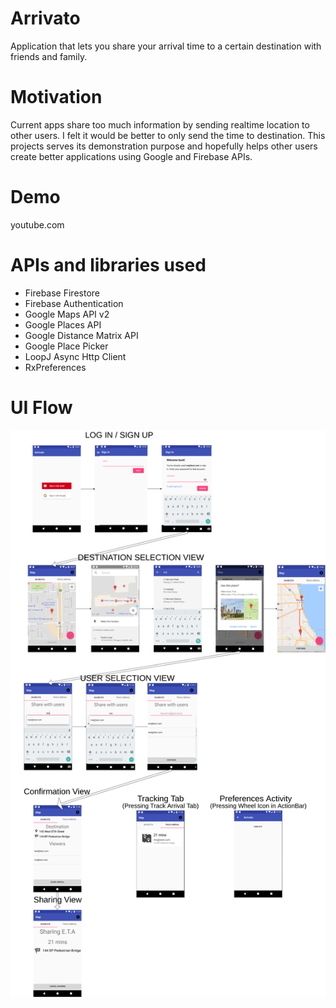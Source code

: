 # Arrivato

Application that lets you share your arrival time to a certain destination with friends and family.

# Motivation

Current apps share too much information by sending realtime location to other users. I felt it would be better to only send the time to destination. This projects serves its demonstration purpose and hopefully helps other users create better applications using Google and Firebase APIs.

# Demo

youtube.com

# APIs and libraries used
- Firebase Firestore
- Firebase Authentication
- Google Maps API v2
- Google Places API
- Google Distance Matrix API
- Google Place Picker
- LoopJ Async Http Client
- RxPreferences


# UI Flow

![Alt text](/uiflow.png?raw=true "Optional Title")

